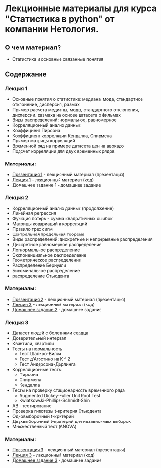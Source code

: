 
# Лекционные материалы для курса "Статистика в python" от компании Нетология.

## О чем материал?

* Статистика и основные связанные понятия

## Содержание

### Лекция 1

*  Основные понятия о статистике: медиана, мода, стандартное отклонение, дисперсия, размах
*  Пример расчета медианы, моды, стандартного отклонения, дисперсии, размаха на основе датасета о фильмах
*  Виды распределений: нормальное, равномерное
*  Корреляционный анализ данных
*  Коэффициент Пирсона
*  Коэффициент корреляции Кендалла, Спирмена
*  Пример матрицы корреляций
*  Временной ряд на примере датасета цен на авокадо
*  Подсчет корреляции для двух временных рядов

### Материалы:

*  [Презентация 1](https://github.com/yustinaivanova/netology_statistics_february_20/blob/master/presentation1.pdf) - лекционный материал (презентация)
*  [Лекция 1](https://github.com/yustinaivanova/netology_statistics_february_20/blob/master/lecture_1.ipynb) - лекционный материал (код)
*  [Домашнее задание 1](https://github.com/yustinaivanova/netology_statistics_february_20/blob/master/dz_1.ipynb) - домашнее задание


### Лекция 2

*  Корреляционный анализ данных (продолжение)
*  Линейная регрессия
*  Функция потерь - сумма квадратичных ошибок
*  Матрицы ковариаций и корреляций
*  Правило трех сигм
*  Центральная предельная теорема
*  Виды распределений: дискретные и непрерывные распределения
*  Дискретное равномерное распределение
*  Логнормальное распределение
*  Экспоненциальное распределение
*  Геометрическое распределение
*  Распределение Бернулли
*  Биноминальное распределение
*  распределение Стьюдента


### Материалы:

*  [Презентация 2](https://github.com/yustinaivanova/netology_statistics_february_20/blob/master/presentation2.pdf) - лекционный материал (презентация)
*  [Лекция 2](https://github.com/yustinaivanova/netology_statistics_february_20/blob/master/lecture_2.ipynb) - лекционный материал (код)
*  [Домашнее задание 2](https://github.com/yustinaivanova/netology_statistics_february_20/blob/master/dz_2.ipynb) - домашнее задание


### Лекция 3

*  Датасет людей с болезнями сердца
*  Доверительный интервал
*  Квантили, квартили
*  Тесты на нормальность
    *  Тест Шапиро-Вилка
    *  Тест д'Агостино на K ^ 2
    *  Тест Андерсона-Дарлинга
*  Корреляционные тесты
    *  Пирсона
    *  Спирмена
    *  Кендалла
*  Тесты на проверку стационарность временного ряда
    *  Augmented Dickey-Fuller Unit Root Test
    *  Kwiatkowski-Phillips-Schmidt-Shin
*  AB - тестирование
  *  Проверка гипотезы t-критерия Стьюдента
  *  Одновыборочный t-критерий
  *  Двухвыборочный t-критерий для независимых выборок
  *  Множественный тест (ANOVA)


### Материалы:

*  [Презентация 3](https://github.com/yustinaivanova/netology_statistics_february_20/blob/master/presentation3.pdf) - лекционный материал (презентация)
*  [Лекция 3](https://github.com/yustinaivanova/netology_statistics_february_20/blob/master/lecture_3.ipynb) - лекционный материал (код)
*  [Домашнее задание 3](https://github.com/yustinaivanova/netology_statistics_february_20/blob/master/dz_3.ipynb) - домашнее задание

